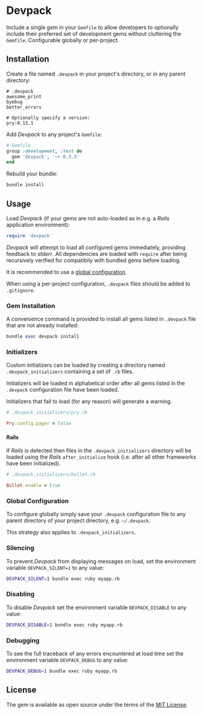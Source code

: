 # Devpack

Include a single gem in your `Gemfile` to allow developers to optionally include their preferred set of development gems without cluttering the `Gemfile`. Configurable globally or per-project.

## Installation

Create a file named `.devpack` in your project's directory, or in any parent directory:

```
# .devpack
awesome_print
byebug
better_errors

# Optionally specify a version:
pry:0.13.1
```

Add _Devpack_ to any project's `Gemfile`:

```ruby
# Gemfile
group :development, :test do
  gem 'devpack', '~> 0.3.3'
end
```

Rebuild your bundle:

```bash
bundle install
```

## Usage

Load _Devpack_ (if your gems are not auto-loaded as in e.g. a _Rails_ application environment):

```ruby
require 'devpack'
```

_Devpack_ will attempt to load all configured gems immediately, providing feedback to _stderr_. All dependencies are loaded with `require` after being recursively verified for compatibily with bundled gems before loading.

It is recommended to use a [global configuration](#global-configuration).

When using a per-project configuration, `.devpack` files should be added to `.gitignore`.

### Gem Installation

A convenience command is provided to install all gems listed in `.devpack` file that are not already installed:

```ruby
bundle exec devpack install
```

### Initializers

Custom initializers can be loaded by creating a directory named `.devpack_initializers` containing a set of `.rb` files.

Initializers will be loaded in alphabetical order after all gems listed in the `.devpack` configuration file have been loaded.

Initializers that fail to load (for any reason) will generate a warning.

```ruby
# .devpack_initializers/pry.rb

Pry.config.pager = false
```

#### Rails

If _Rails_ is detected then files in the `.devpack_initializers` directory will be loaded using the _Rails_ `after_initialize` hook (i.e. after all other frameworks have been initialized).

```ruby
# .devpack_initializers/bullet.rb

Bullet.enable = true
```

### Global Configuration
<a name="global-configuration"></a>
To configure globally simply save your `.devpack` configuration file to any parent directory of your project directory, e.g. `~/.devpack`.

This strategy also applies to `.devpack_initializers`.

### Silencing

To prevent _Devpack_ from displaying messages on load, set the environment variable `DEVPACK_SILENT=1` to any value:
```bash
DEVPACK_SILENT=1 bundle exec ruby myapp.rb
```

### Disabling

To disable _Devpack_ set the environment variable `DEVPACK_DISABLE` to any value:
```bash
DEVPACK_DISABLE=1 bundle exec ruby myapp.rb
```

### Debugging

To see the full traceback of any errors encountered at load time set the environment variable `DEVPACK_DEBUG` to any value:
```bash
DEVPACK_DEBUG=1 bundle exec ruby myapp.rb
```

## License

The gem is available as open source under the terms of the [MIT License](https://opensource.org/licenses/MIT).
